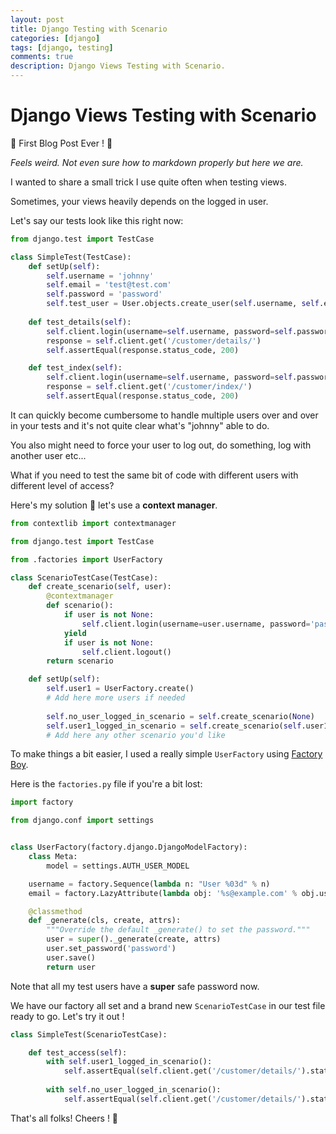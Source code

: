 ```yaml
---
layout: post
title: Django Testing with Scenario
categories: [django]
tags: [django, testing]
comments: true
description: Django Views Testing with Scenario.
---
```


# Django Views Testing with Scenario
:tada: First Blog Post Ever ! :tada:

_Feels weird. Not even sure how to markdown properly but here we are._

I wanted to share a small trick I use quite often when testing views.

Sometimes, your views heavily depends on the logged in user.

Let's say our tests look like this right now:

```python
from django.test import TestCase

class SimpleTest(TestCase):
    def setUp(self):
        self.username = 'johnny'
        self.email = 'test@test.com'
        self.password = 'password'        
        self.test_user = User.objects.create_user(self.username, self.email, self.password)
    
    def test_details(self):
        self.client.login(username=self.username, password=self.password)
        response = self.client.get('/customer/details/')
        self.assertEqual(response.status_code, 200)

    def test_index(self):
        self.client.login(username=self.username, password=self.password)
        response = self.client.get('/customer/index/')
        self.assertEqual(response.status_code, 200)
```
It can quickly become cumbersome to handle multiple users over and over in your tests and it's not quite clear what's "johnny" able to do.

You also might need to force your user to log out, do something, log with another user etc...

What if you need to test the same bit of code with different users with different level of access? 

Here's my solution :gift: let's use a **context manager**.

```python
from contextlib import contextmanager

from django.test import TestCase

from .factories import UserFactory 

class ScenarioTestCase(TestCase):
    def create_scenario(self, user):
        @contextmanager
        def scenario():
            if user is not None:
                self.client.login(username=user.username, password='password')
            yield
            if user is not None:
                self.client.logout()
        return scenario

    def setUp(self):
        self.user1 = UserFactory.create()
        # Add here more users if needed
        
        self.no_user_logged_in_scenario = self.create_scenario(None)
        self.user1_logged_in_scenario = self.create_scenario(self.user1)
        # Add here any other scenario you'd like
```

To make things a bit easier, I used a really simple `UserFactory` using [Factory Boy](https://factoryboy.readthedocs.io/en/latest/).

Here is the `factories.py` file if you're a bit lost:

```python
import factory

from django.conf import settings


class UserFactory(factory.django.DjangoModelFactory):
    class Meta:
        model = settings.AUTH_USER_MODEL

    username = factory.Sequence(lambda n: "User %03d" % n)
    email = factory.LazyAttribute(lambda obj: '%s@example.com' % obj.username)

    @classmethod
    def _generate(cls, create, attrs):
        """Override the default _generate() to set the password."""
        user = super()._generate(create, attrs)
        user.set_password('password')
        user.save()
        return user
```

Note that all my test users have a **super** safe password now.

We have our factory all set and a brand new `ScenarioTestCase` in our test file ready to go. Let's try it out !


```python
class SimpleTest(ScenarioTestCase):

    def test_access(self):
        with self.user1_logged_in_scenario():
            self.assertEqual(self.client.get('/customer/details/').status_code, 200)
        
        with self.no_user_logged_in_scenario():
            self.assertEqual(self.client.get('/customer/details/').status_code, 403)

```

That's all folks! Cheers ! :beers:

